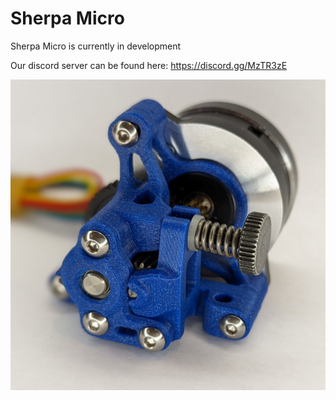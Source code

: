 # Sherpa Micro

Sherpa Micro is currently in development

Our discord server can be found here: https://discord.gg/MzTR3zE

![Image of Sherpa Micro Extruder](/Images/sherpa_micro_pr.jpg?raw=true)
